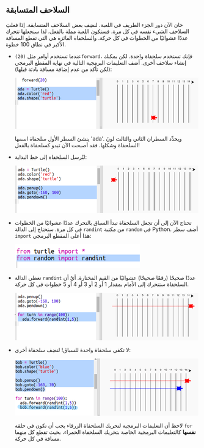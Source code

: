 ## السلاحف المتسابقة

حان الآن دور الجزء الطريف في اللعبة. لنضِف بعض السلاحف المتسابقة. إذا فعلتِ السلاحف الشيء نفسه في كل مرة، فستكون اللعبة مملة بالفعل، لذا سنجعلها تتحرك عددًا عشوائيًا من الخطوات في كل حركة. والسلحفاة الفائزة هي التي تقطع المسافة الأكبر في نطاق 100 خطوة. 



+ عندما تستخدم أوامر مثل `(‏20)forward`، فإنك تستخدم سلحفاة واحدة. لكن يمكنك إنشاء سلاحف أخرى. أضف التعليمات البرمجية التالية في نهاية المقطع البرمجي (لكن تأكد من عدم إضافة مسافة بادئة قبلها):

  ![screenshot](images/race-red.png)

  ينشئ السطر الأول سلحفاة اسمها 'ada'. ويحدِّد السطران الثاني والثالث لونَ السلحفاة وشكلها. فقد أصبحت الآن تبدو كسلحفاة بالفعل!
  
+ لنُرسل السلحفاة إلى خط البداية:

  ![screenshot](images/race-start.png)
   
+ تحتاج الآن إلى أن تجعل السلحفاة تبدأ السباق بالتحرك عددًا عشوائيًا من الخطوات في كل مرة. ستحتاج إلى الدالة `randint` من مكتبة `random` في Python. أضف سطر `import` هذا أعلى المقطع البرمجي:

  ![screenshot](images/race-randint.png)

+ تعطي الدالة `randint` عددًا صحيحًا (رقمًا صحيحًا) عشوائيًا من القيم المختارة. أيْ أن السلحفاة ستتحرك إلى الأمام بمقدار 1 أو 2 أو 3 أو 4 أو 5 خطوات في كل حركة. 

  ![screenshot](images/race-random.png)
  
+ لا تكفي سلحفاة واحدة للسباق! لنضِف سلحفاة أخرى:

  ![screenshot](images/race-blue.png)
  
  لاحظ أن التعليمات البرمجية لتحريك السلحفاة الزرقاء يجب أن تكون في حلقة `for` __نفسها__ كالتعليمات البرمجية الخاصة بتحريك السلحفاة الحمراء، بحيث تقطع كل منهما مسافة في كل حركة. 
  


